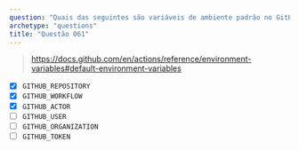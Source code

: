 ```yaml
---
question: "Quais das seguintes são variáveis de ambiente padrão no GitHub Actions? (Selecione três.)"
archetype: "questions"
title: "Questão 061"
---
```



> https://docs.github.com/en/actions/reference/environment-variables#default-environment-variables

- [x] `GITHUB_REPOSITORY`
- [x] `GITHUB_WORKFLOW`
- [x] `GITHUB_ACTOR`
- [ ] `GITHUB_USER`
- [ ] `GITHUB_ORGANIZATION`
- [ ] `GITHUB_TOKEN`
